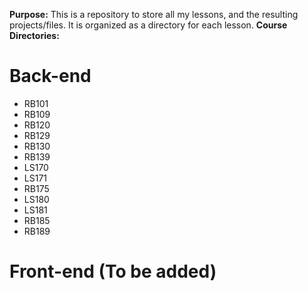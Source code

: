 **Purpose:** This is a repository to store all my lessons, and the resulting projects/files. It is organized as a directory for each lesson.
**Course Directories:**

# Back-end
* RB101
* RB109
* RB120
* RB129
* RB130
* RB139
* LS170
* LS171
* RB175
* LS180
* LS181
* RB185
* RB189

# Front-end (To be added)
